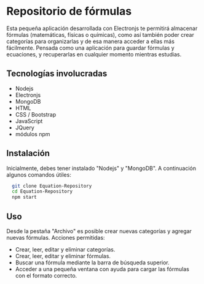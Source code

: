 # Repositorio de fórmulas

Esta pequeña aplicación desarrollada con Electronjs te permitirá almacenar fórmulas (matemáticas, físicas o químicas), como así también poder crear categorías para organizarlas y de esa manera acceder a ellas más fácilmente.
Pensada como una aplicación para guardar fórmulas y ecuaciones, y recuperarlas en cualquier momento mientras estudias.


## Tecnologías involucradas
- Nodejs
- Electronjs
- MongoDB
- HTML
- CSS / Bootstrap
- JavaScript
- JQuery
- módulos npm



## Instalación

Inicialmente, debes tener instalado "Nodejs" y "MongoDB". A continuación algunos comandos útiles:
```bash
  git clone Equation-Repository
  cd Equation-Repository
  npm start
```
    
## Uso
Desde la pestaña "Archivo" es posible crear nuevas categorías y agregar nuevas fórmulas.
Acciones permitidas:
- Crear, leer, editar y eliminar categorías.
- Crear, leer, editar y eliminar fórmulas.
- Buscar una fórmula mediante la barra de búsqueda superior.
- Acceder a una pequeña ventana con ayuda para cargar las fórmulas con el formato correcto.

